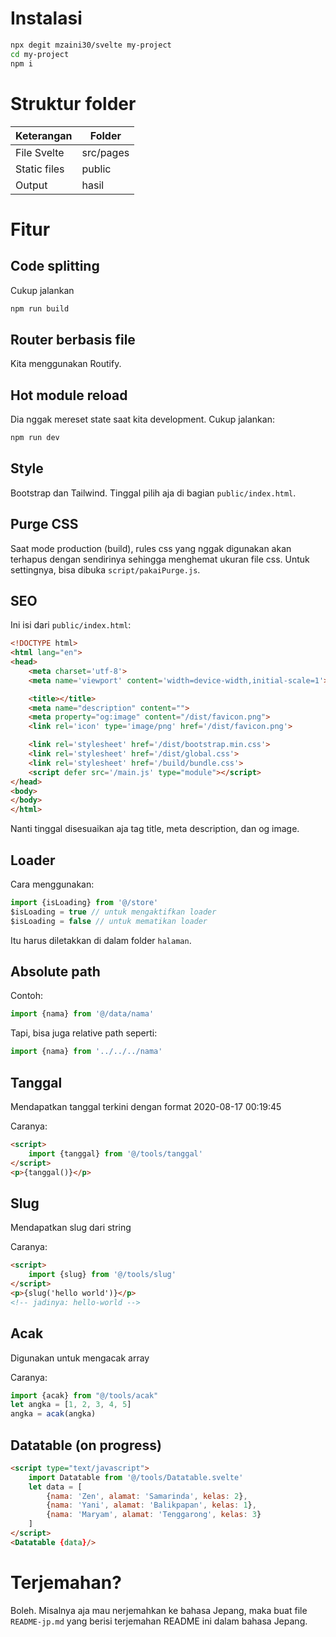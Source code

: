 # Instalasi

```bash
npx degit mzaini30/svelte my-project
cd my-project
npm i
```

# Struktur folder

| Keterangan | Folder |
|---|---|
| File Svelte | src/pages |
| Static files | public |
| Output | hasil |

# Fitur

## Code splitting

Cukup jalankan 

```bash
npm run build
```

## Router berbasis file

Kita menggunakan Routify.

## Hot module reload

Dia nggak mereset state saat kita development. Cukup jalankan:

```bash
npm run dev
```

## Style

Bootstrap dan Tailwind. Tinggal pilih aja di bagian `public/index.html`.

## Purge CSS

Saat mode production (build), rules css yang nggak digunakan akan terhapus dengan sendirinya sehingga menghemat ukuran file css. Untuk settingnya, bisa dibuka `script/pakaiPurge.js`.

## SEO

Ini isi dari `public/index.html`:

```html
<!DOCTYPE html>
<html lang="en">
<head>
	<meta charset='utf-8'>
	<meta name='viewport' content='width=device-width,initial-scale=1'>

	<title></title>
	<meta name="description" content="">
	<meta property="og:image" content="/dist/favicon.png">
	<link rel='icon' type='image/png' href='/dist/favicon.png'>

	<link rel='stylesheet' href='/dist/bootstrap.min.css'>
	<link rel='stylesheet' href='/dist/global.css'>
	<link rel='stylesheet' href='/build/bundle.css'>
	<script defer src='/main.js' type="module"></script>
</head>
<body>
</body>
</html>
```

Nanti tinggal disesuaikan aja tag title, meta description, dan og image.

## Loader

Cara menggunakan:

```javascript
import {isLoading} from '@/store'
$isLoading = true // untuk mengaktifkan loader
$isLoading = false // untuk mematikan loader
```

Itu harus diletakkan di dalam folder `halaman`.

## Absolute path

Contoh:

```javascript
import {nama} from '@/data/nama'
```

Tapi, bisa juga relative path seperti:

```javascript
import {nama} from '../../../nama'
```

## Tanggal

Mendapatkan tanggal terkini dengan format 2020-08-17 00:19:45

Caranya:

```html
<script>
	import {tanggal} from '@/tools/tanggal'
</script>
<p>{tanggal()}</p>
```

## Slug

Mendapatkan slug dari string

Caranya:

```html
<script>
	import {slug} from '@/tools/slug'
</script>
<p>{slug('hello world')}</p>
<!-- jadinya: hello-world -->
```

## Acak

Digunakan untuk mengacak array

Caranya:

```javascript
import {acak} from "@/tools/acak"
let angka = [1, 2, 3, 4, 5]
angka = acak(angka)
```

## Datatable (on progress)

```html
<script type="text/javascript">
	import Datatable from '@/tools/Datatable.svelte'
	let data = [
		{nama: 'Zen', alamat: 'Samarinda', kelas: 2},
		{nama: 'Yani', alamat: 'Balikpapan', kelas: 1},
		{nama: 'Maryam', alamat: 'Tenggarong', kelas: 3}
	]
</script>
<Datatable {data}/>
```

# Terjemahan?

Boleh. Misalnya aja mau nerjemahkan ke bahasa Jepang, maka buat file `README-jp.md` yang berisi terjemahan README ini dalam bahasa Jepang.
